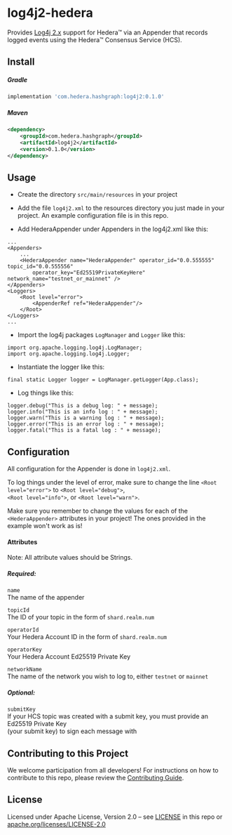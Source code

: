 # log4j2-hedera
Provides [Log4j 2.x] support for Hedera™ via an Appender that records logged events using the Hedera™ Consensus Service (HCS).

[Log4j 2.x]: https://logging.apache.org/log4j/2.x/

## Install

##### Gradle

```groovy
implementation 'com.hedera.hashgraph:log4j2:0.1.0'
```

##### Maven

```xml
<dependency>
    <groupId>com.hedera.hashgraph</groupId>
    <artifactId>log4j2</artifactId>
    <version>0.1.0</version>
</dependency>
```

## Usage


* Create the directory `src/main/resources` in your project

* Add the file `log4j2.xml` to the resources directory you just made in your project.  An example configuration file is in this repo.

* Add HederaAppender under Appenders in the log4j2.xml like this:
```
...
<Appenders>
    ...
    <HederaAppender name="HederaAppender" operator_id="0.0.555555" topic_id="0.0.555556" 
        operator_key="Ed25519PrivateKeyHere" network_name="testnet_or_mainnet" />
</Appenders>
<Loggers>
    <Root level="error">
        <AppenderRef ref="HederaAppender"/>
    </Root>
</Loggers>
...
```


* Import the log4j packages `LogManager` and `Logger` like this:
```
import org.apache.logging.log4j.LogManager;
import org.apache.logging.log4j.Logger;
```


* Instantiate the logger like this:
```
final static Logger logger = LogManager.getLogger(App.class);
```


* Log things like this:
```
logger.debug("This is a debug log: " + message);
logger.info("This is an info log : " + message);
logger.warn("This is a warning log : " + message);
logger.error("This is an error log : " + message);
logger.fatal("This is a fatal log : " + message);
```

## Configuration

All configuration for the Appender is done in `log4j2.xml`.

To log things under the level of error, make sure to change the line `<Root level="error">` to `<Root level="debug">`,\
`<Root level="info">`, or `<Root level="warn">`.

Make sure you remember to change the values for each of the `<HederaAppender>` attributes in your project!  The ones provided in the example won't work as is!

#### Attributes

Note: All attribute values should be Strings.

##### Required:

```name```\
The name of the appender

```topicId```\
The ID of your topic in the form of `shard.realm.num`

```operatorId```\
Your Hedera Account ID in the form of `shard.realm.num`

```operatorKey```\
Your Hedera Account Ed25519 Private Key

```networkName```\
The name of the network you wish to log to, either `testnet` or `mainnet`

##### Optional:

```submitKey```\
If your HCS topic was created with a submit key, you must provide an Ed25519 Private Key\
(your submit key) to sign each message with

## Contributing to this Project

We welcome participation from all developers!
For instructions on how to contribute to this repo, please
review the [Contributing Guide](CONTRIBUTING.md).

## License

Licensed under Apache License,
Version 2.0 – see [LICENSE](LICENSE) in this repo
or [apache.org/licenses/LICENSE-2.0](http://www.apache.org/licenses/LICENSE-2.0)
